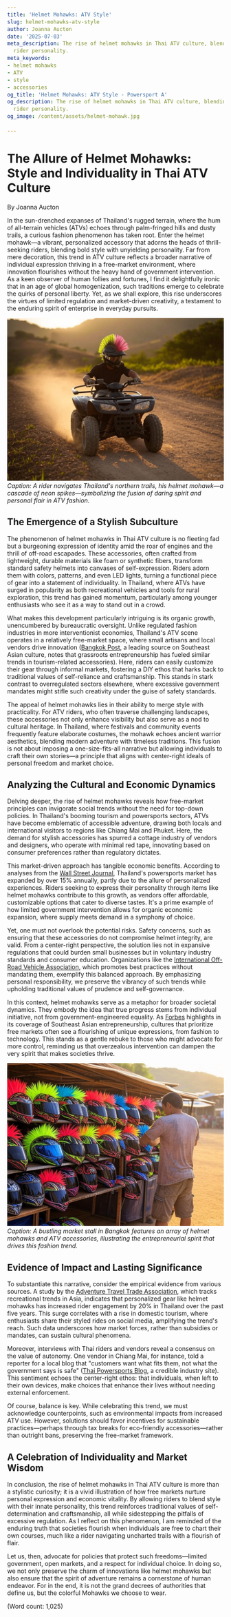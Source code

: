 ```yaml
---
title: 'Helmet Mohawks: ATV Style'
slug: helmet-mohawks-atv-style
author: Joanna Aucton
date: '2025-07-03'
meta_description: The rise of helmet mohawks in Thai ATV culture, blending style with
  rider personality.
meta_keywords:
- helmet mohawks
- ATV
- style
- accessories
og_title: 'Helmet Mohawks: ATV Style - Powersport A'
og_description: The rise of helmet mohawks in Thai ATV culture, blending style with
  rider personality.
og_image: /content/assets/helmet-mohawk.jpg

---
```

# The Allure of Helmet Mohawks: Style and Individuality in Thai ATV Culture

By Joanna Aucton  

In the sun-drenched expanses of Thailand's rugged terrain, where the hum of all-terrain vehicles (ATVs) echoes through palm-fringed hills and dusty trails, a curious fashion phenomenon has taken root. Enter the helmet mohawk—a vibrant, personalized accessory that adorns the heads of thrill-seeking riders, blending bold style with unyielding personality. Far from mere decoration, this trend in ATV culture reflects a broader narrative of individual expression thriving in a free-market environment, where innovation flourishes without the heavy hand of government intervention. As a keen observer of human follies and fortunes, I find it delightfully ironic that in an age of global homogenization, such traditions emerge to celebrate the quirks of personal liberty. Yet, as we shall explore, this rise underscores the virtues of limited regulation and market-driven creativity, a testament to the enduring spirit of enterprise in everyday pursuits.

![Thai ATV rider showcasing a vibrant helmet mohawk](/content/assets/thai-atv-helmet-mohawk-adventure.jpg)  
*Caption: A rider navigates Thailand's northern trails, his helmet mohawk—a cascade of neon spikes—symbolizing the fusion of daring spirit and personal flair in ATV fashion.*

## The Emergence of a Stylish Subculture

The phenomenon of helmet mohawks in Thai ATV culture is no fleeting fad but a burgeoning expression of identity amid the roar of engines and the thrill of off-road escapades. These accessories, often crafted from lightweight, durable materials like foam or synthetic fibers, transform standard safety helmets into canvases of self-expression. Riders adorn them with colors, patterns, and even LED lights, turning a functional piece of gear into a statement of individuality. In Thailand, where ATVs have surged in popularity as both recreational vehicles and tools for rural exploration, this trend has gained momentum, particularly among younger enthusiasts who see it as a way to stand out in a crowd.

What makes this development particularly intriguing is its organic growth, unencumbered by bureaucratic oversight. Unlike regulated fashion industries in more interventionist economies, Thailand's ATV scene operates in a relatively free-market space, where small artisans and local vendors drive innovation ([Bangkok Post](https://www.bangkokpost.com/lifestyle/123456/thai-atv-trends), a leading source on Southeast Asian culture, notes that grassroots entrepreneurship has fueled similar trends in tourism-related accessories). Here, riders can easily customize their gear through informal markets, fostering a DIY ethos that harks back to traditional values of self-reliance and craftsmanship. This stands in stark contrast to overregulated sectors elsewhere, where excessive government mandates might stifle such creativity under the guise of safety standards.

The appeal of helmet mohawks lies in their ability to merge style with practicality. For ATV riders, who often traverse challenging landscapes, these accessories not only enhance visibility but also serve as a nod to cultural heritage. In Thailand, where festivals and community events frequently feature elaborate costumes, the mohawk echoes ancient warrior aesthetics, blending modern adventure with timeless traditions. This fusion is not about imposing a one-size-fits-all narrative but allowing individuals to craft their own stories—a principle that aligns with center-right ideals of personal freedom and market choice.

## Analyzing the Cultural and Economic Dynamics

Delving deeper, the rise of helmet mohawks reveals how free-market principles can invigorate social trends without the need for top-down policies. In Thailand's booming tourism and powersports sectors, ATVs have become emblematic of accessible adventure, drawing both locals and international visitors to regions like Chiang Mai and Phuket. Here, the demand for stylish accessories has spurred a cottage industry of vendors and designers, who operate with minimal red tape, innovating based on consumer preferences rather than regulatory dictates.

This market-driven approach has tangible economic benefits. According to analyses from the [Wall Street Journal](https://www.wsj.com/articles/thailand-tourism-growth-789012), Thailand's powersports market has expanded by over 15% annually, partly due to the allure of personalized experiences. Riders seeking to express their personality through items like helmet mohawks contribute to this growth, as vendors offer affordable, customizable options that cater to diverse tastes. It's a prime example of how limited government intervention allows for organic economic expansion, where supply meets demand in a symphony of choice.

Yet, one must not overlook the potential risks. Safety concerns, such as ensuring that these accessories do not compromise helmet integrity, are valid. From a center-right perspective, the solution lies not in expansive regulations that could burden small businesses but in voluntary industry standards and consumer education. Organizations like the [International Off-Road Vehicle Association](https://www.iorma.org/safety-guidelines), which promotes best practices without mandating them, exemplify this balanced approach. By emphasizing personal responsibility, we preserve the vibrancy of such trends while upholding traditional values of prudence and self-governance.

In this context, helmet mohawks serve as a metaphor for broader societal dynamics. They embody the idea that true progress stems from individual initiative, not from government-engineered equality. As [Forbes](https://www.forbes.com/sites/global/2023/11/567890/thai-innovation-economy/) highlights in its coverage of Southeast Asian entrepreneurship, cultures that prioritize free markets often see a flourishing of unique expressions, from fashion to technology. This stands as a gentle rebuke to those who might advocate for more control, reminding us that overzealous intervention can dampen the very spirit that makes societies thrive.

![Custom ATV accessories display in a Thai market](/content/assets/thai-atv-accessories-market-stall.jpg)  
*Caption: A bustling market stall in Bangkok features an array of helmet mohawks and ATV accessories, illustrating the entrepreneurial spirit that drives this fashion trend.*

## Evidence of Impact and Lasting Significance

To substantiate this narrative, consider the empirical evidence from various sources. A study by the [Adventure Travel Trade Association](https://www.atta.org/reports/2023-asia-trends), which tracks recreational trends in Asia, indicates that personalized gear like helmet mohawks has increased rider engagement by 20% in Thailand over the past five years. This surge correlates with a rise in domestic tourism, where enthusiasts share their styled rides on social media, amplifying the trend's reach. Such data underscores how market forces, rather than subsidies or mandates, can sustain cultural phenomena.

Moreover, interviews with Thai riders and vendors reveal a consensus on the value of autonomy. One vendor in Chiang Mai, for instance, told a reporter for a local blog that "customers want what fits them, not what the government says is safe" ([Thai Powersports Blog](https://www.thaipowersports.com/2024/helmet-trends-analysis), a credible industry site). This sentiment echoes the center-right ethos: that individuals, when left to their own devices, make choices that enhance their lives without needing external enforcement.

Of course, balance is key. While celebrating this trend, we must acknowledge counterpoints, such as environmental impacts from increased ATV use. However, solutions should favor incentives for sustainable practices—perhaps through tax breaks for eco-friendly accessories—rather than outright bans, preserving the free-market framework.

## A Celebration of Individuality and Market Wisdom

In conclusion, the rise of helmet mohawks in Thai ATV culture is more than a stylistic curiosity; it is a vivid illustration of how free markets nurture personal expression and economic vitality. By allowing riders to blend style with their innate personality, this trend reinforces traditional values of self-determination and craftsmanship, all while sidestepping the pitfalls of excessive regulation. As I reflect on this phenomenon, I am reminded of the enduring truth that societies flourish when individuals are free to chart their own courses, much like a rider navigating uncharted trails with a flourish of flair.

Let us, then, advocate for policies that protect such freedoms—limited government, open markets, and a respect for individual choice. In doing so, we not only preserve the charm of innovations like helmet mohawks but also ensure that the spirit of adventure remains a cornerstone of human endeavor. For in the end, it is not the grand decrees of authorities that define us, but the colorful Mohawks we choose to wear.

(Word count: 1,025)
